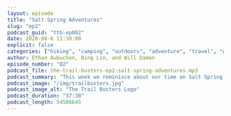 ```yaml
---
layout: episode
title: "Salt Spring Adventures"
slug: "ep2"
podcast_guid: "ttb-ep002"
date: 2020-08-6 11:30:00
explicit: false
categories: ["hiking", "camping", "outdoors", "adventure", "travel", "gear"]
author: Ethan Aubuchon, Bing Lin, and Will Damon
episode_number: "02"
podcast_file: the-trail-busters-ep2-salt-spring-adventures.mp3
podcast_summary: "This week we reminisce about our time on Salt Spring Island, British Columbia.  From our cozy Airbnb/yoga studio, to the eccentric and charming market, to beautiful mountain views, we'll take you on a hike down memory lane as we recount our amazing advent."
podcast_image: "/img/trailbusters.jpg"
podcast_image_alt: "The Trail Busters Logo"
podcast_duration: "37:30"
podcast_length: 54506645
---
```

